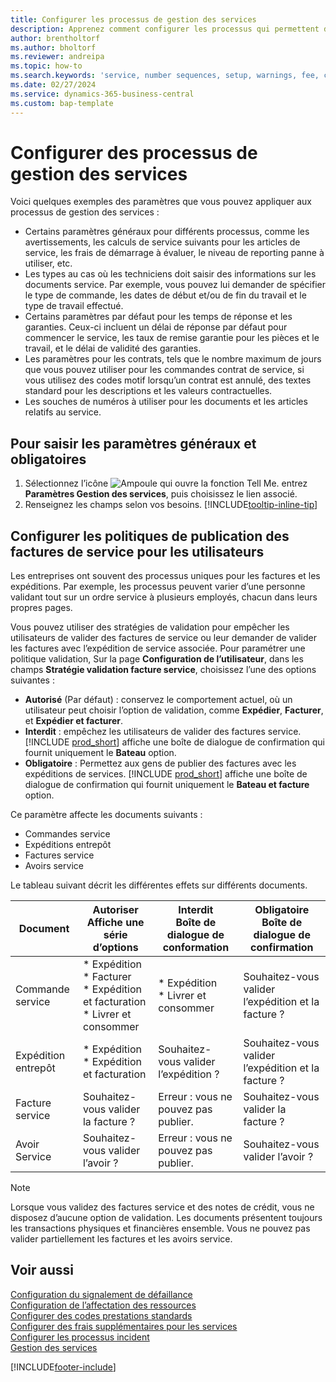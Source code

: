 ```yaml
---
title: Configurer les processus de gestion des services
description: Apprenez comment configurer les processus qui permettent de vérifier que les clients sont satisfaits de votre services.
author: brentholtorf
ms.author: bholtorf
ms.reviewer: andreipa
ms.topic: how-to
ms.search.keywords: 'service, number sequences, setup, warnings, fee, contracts, warranties'
ms.date: 02/27/2024
ms.service: dynamics-365-business-central
ms.custom: bap-template
---
```


# <a name="configure-service-management-processes"></a>Configurer des processus de gestion des services

Voici quelques exemples des paramètres que vous pouvez appliquer aux processus de gestion des services :  
  
* Certains paramètres généraux pour différents processus, comme les avertissements, les calculs de service suivants pour les articles de service, les frais de démarrage à évaluer, le niveau de reporting panne à utiliser, etc.  
* Les types au cas où les techniciens doit saisir des informations sur les documents service. Par exemple, vous pouvez lui demander de spécifier le type de commande, les dates de début et/ou de fin du travail et le type de travail effectué.  
* Certains paramètres par défaut pour les temps de réponse et les garanties. Ceux-ci incluent un délai de réponse par défaut pour commencer le service, les taux de remise garantie pour les pièces et le travail, et le délai de validité des garanties.  
* Les paramètres pour les contrats, tels que le nombre maximum de jours que vous pouvez utiliser pour les commandes contrat de service, si vous utilisez des codes motif lorsqu’un contrat est annulé, des textes standard pour les descriptions et les valeurs contractuelles.  
* Les souches de numéros à utiliser pour les documents et les articles relatifs au service.  

## <a name="to-enter-general-and-mandatory-settings"></a>Pour saisir les paramètres généraux et obligatoires

1. Sélectionnez l’icône ![Ampoule qui ouvre la fonction Tell Me.](media/ui-search/search_small.png "Dites-moi ce que vous voulez faire") entrez **Paramètres Gestion des services**, puis choisissez le lien associé.
2. Renseignez les champs selon vos besoins. [!INCLUDE[tooltip-inline-tip](includes/tooltip-inline-tip_md.md)]  

## <a name="set-up-service-invoice-posting-policies-for-users"></a>Configurer les politiques de publication des factures de service pour les utilisateurs

Les entreprises ont souvent des processus uniques pour les factures et les expéditions. Par exemple, les processus peuvent varier d’une personne validant tout sur un ordre service à plusieurs employés, chacun dans leurs propres pages.

Vous pouvez utiliser des stratégies de validation pour empêcher les utilisateurs de valider des factures de service ou leur demander de valider les factures avec l’expédition de service associée. Pour paramétrer une politique validation, Sur la page **Configuration de l’utilisateur**, dans les champs **Stratégie validation facture service**, choisissez l’une des options suivantes :

* **Autorisé** (Par défaut) : conservez le comportement actuel, où un utilisateur peut choisir l’option de validation, comme **Expédier**, **Facturer**, et **Expédier et facturer**.
* **Interdit** : empêchez les utilisateurs de valider des factures service. [!INCLUDE [prod_short](includes/prod_short.md)] affiche une boîte de dialogue de confirmation qui fournit uniquement le **Bateau** option.
* **Obligatoire** : Permettez aux gens de publier des factures avec les expéditions de services. [!INCLUDE [prod_short](includes/prod_short.md)] affiche une boîte de dialogue de confirmation qui fournit uniquement le **Bateau et facture** option.

Ce paramètre affecte les documents suivants :

* Commandes service
* Expéditions entrepôt
* Factures service
* Avoirs service

Le tableau suivant décrit les différentes effets sur différents documents.

|Document  |Autoriser<br>Affiche une série d’options   |Interdit<br>Boîte de dialogue de conformation  |Obligatoire<br>Boîte de dialogue de confirmation  |
|---------|---------|---------|---------|
|Commande service     | * Expédition<br>* Facturer<br>* Expédition et facturation<br>* Livrer et consommer         |* Expédition<br>* Livrer et consommer  |Souhaitez-vous valider l’expédition et la facture ?         |
|Expédition entrepôt     |* Expédition<br>* Expédition et facturation         |Souhaitez-vous valider l’expédition ?         | Souhaitez-vous valider l’expédition et la facture ?        |
|Facture service     | Souhaitez-vous valider la facture ?         | Erreur : vous ne pouvez pas publier.       |Souhaitez-vous valider la facture ?         |
|Avoir Service     | Souhaitez-vous valider l’avoir ?         | Erreur : vous ne pouvez pas publier.        |Souhaitez-vous valider l’avoir ?         |

> [!NOTE]
> Lorsque vous validez des factures service et des notes de crédit, vous ne disposez d’aucune option de validation. Les documents présentent toujours les transactions physiques et financières ensemble. Vous ne pouvez pas valider partiellement les factures et les avoirs service.

## <a name="see-also"></a>Voir aussi

[Configuration du signalement de défaillance](service-how-setup-fault-reporting.md)  
[Configuration de l’affectation des ressources](service-how-setup-resource-allocation.md)  
[Configurer des codes prestations standards](service-how-setup-service-coding.md)  
[Configurer des frais supplémentaires pour les services](service-how-setup-service-costs-pricing.md)  
[Configurer les processus incident](service-how-setup-troubleshooting.md)  
[Gestion des services](service-service.md)  


[!INCLUDE[footer-include](includes/footer-banner.md)]
